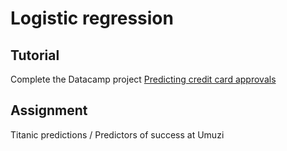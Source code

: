 # Logistic regression

## Tutorial
Complete the Datacamp project [Predicting credit card approvals](https://www.datacamp.com/projects/558)

## Assignment
Titanic predictions / Predictors of success at Umuzi
